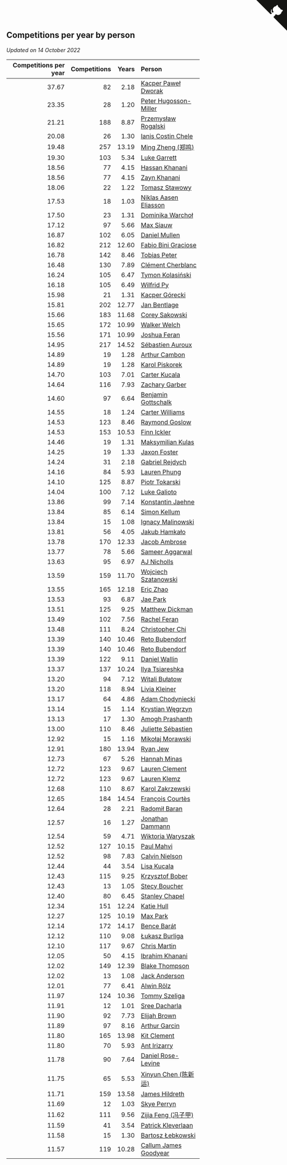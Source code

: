 ## Competitions per year by person

*Updated on 14 October 2022*

| Competitions per year | Competitions | Years | Person |
| ---: | ---: | ---: | :--- |
| 37.67 | 82 | 2.18 | [Kacper Paweł Dworak](https://www.worldcubeassociation.org/persons/2020DWOR01) |
| 23.35 | 28 | 1.20 | [Peter Hugosson-Miller](https://www.worldcubeassociation.org/persons/2021HUGO01) |
| 21.21 | 188 | 8.87 | [Przemysław Rogalski](https://www.worldcubeassociation.org/persons/2013ROGA02) |
| 20.08 | 26 | 1.30 | [Ianis Costin Chele](https://www.worldcubeassociation.org/persons/2021CHEL01) |
| 19.48 | 257 | 13.19 | [Ming Zheng (郑鸣)](https://www.worldcubeassociation.org/persons/2009ZHEN11) |
| 19.30 | 103 | 5.34 | [Luke Garrett](https://www.worldcubeassociation.org/persons/2017GARR05) |
| 18.56 | 77 | 4.15 | [Hassan Khanani](https://www.worldcubeassociation.org/persons/2018KHAN26) |
| 18.56 | 77 | 4.15 | [Zayn Khanani](https://www.worldcubeassociation.org/persons/2018KHAN28) |
| 18.06 | 22 | 1.22 | [Tomasz Stawowy](https://www.worldcubeassociation.org/persons/2021STAW01) |
| 17.53 | 18 | 1.03 | [Niklas Aasen Eliasson](https://www.worldcubeassociation.org/persons/2021ELIA01) |
| 17.50 | 23 | 1.31 | [Dominika Warchoł](https://www.worldcubeassociation.org/persons/2021WARC01) |
| 17.12 | 97 | 5.66 | [Max Siauw](https://www.worldcubeassociation.org/persons/2017SIAU02) |
| 16.87 | 102 | 6.05 | [Daniel Mullen](https://www.worldcubeassociation.org/persons/2016MULL04) |
| 16.82 | 212 | 12.60 | [Fabio Bini Graciose](https://www.worldcubeassociation.org/persons/2010GRAC02) |
| 16.78 | 142 | 8.46 | [Tobias Peter](https://www.worldcubeassociation.org/persons/2014PETE03) |
| 16.48 | 130 | 7.89 | [Clément Cherblanc](https://www.worldcubeassociation.org/persons/2014CHER05) |
| 16.24 | 105 | 6.47 | [Tymon Kolasiński](https://www.worldcubeassociation.org/persons/2016KOLA02) |
| 16.18 | 105 | 6.49 | [Wilfrid Py](https://www.worldcubeassociation.org/persons/2016PYWI01) |
| 15.98 | 21 | 1.31 | [Kacper Górecki](https://www.worldcubeassociation.org/persons/2021GORE01) |
| 15.81 | 202 | 12.77 | [Jan Bentlage](https://www.worldcubeassociation.org/persons/2010BENT01) |
| 15.66 | 183 | 11.68 | [Corey Sakowski](https://www.worldcubeassociation.org/persons/2011SAKO01) |
| 15.65 | 172 | 10.99 | [Walker Welch](https://www.worldcubeassociation.org/persons/2011WELC01) |
| 15.56 | 171 | 10.99 | [Joshua Feran](https://www.worldcubeassociation.org/persons/2011FERA01) |
| 14.95 | 217 | 14.52 | [Sébastien Auroux](https://www.worldcubeassociation.org/persons/2008AURO01) |
| 14.89 | 19 | 1.28 | [Arthur Cambon](https://www.worldcubeassociation.org/persons/2021CAMB01) |
| 14.89 | 19 | 1.28 | [Karol Piskorek](https://www.worldcubeassociation.org/persons/2021PISK01) |
| 14.70 | 103 | 7.01 | [Carter Kucala](https://www.worldcubeassociation.org/persons/2015KUCA01) |
| 14.64 | 116 | 7.93 | [Zachary Garber](https://www.worldcubeassociation.org/persons/2014GARB01) |
| 14.60 | 97 | 6.64 | [Benjamin Gottschalk](https://www.worldcubeassociation.org/persons/2016GOTT01) |
| 14.55 | 18 | 1.24 | [Carter Williams](https://www.worldcubeassociation.org/persons/2021WILL06) |
| 14.53 | 123 | 8.46 | [Raymond Goslow](https://www.worldcubeassociation.org/persons/2014GOSL01) |
| 14.53 | 153 | 10.53 | [Finn Ickler](https://www.worldcubeassociation.org/persons/2012ICKL01) |
| 14.46 | 19 | 1.31 | [Maksymilian Kulas](https://www.worldcubeassociation.org/persons/2021KULA02) |
| 14.25 | 19 | 1.33 | [Jaxon Foster](https://www.worldcubeassociation.org/persons/2021FOST01) |
| 14.24 | 31 | 2.18 | [Gabriel Rejdych](https://www.worldcubeassociation.org/persons/2020REJD01) |
| 14.16 | 84 | 5.93 | [Lauren Phung](https://www.worldcubeassociation.org/persons/2016PHUN02) |
| 14.10 | 125 | 8.87 | [Piotr Tokarski](https://www.worldcubeassociation.org/persons/2013TOKA01) |
| 14.04 | 100 | 7.12 | [Luke Galioto](https://www.worldcubeassociation.org/persons/2015GALI02) |
| 13.86 | 99 | 7.14 | [Konstantin Jaehne](https://www.worldcubeassociation.org/persons/2015JAEH01) |
| 13.84 | 85 | 6.14 | [Simon Kellum](https://www.worldcubeassociation.org/persons/2016KELL12) |
| 13.84 | 15 | 1.08 | [Ignacy Malinowski](https://www.worldcubeassociation.org/persons/2021MALI02) |
| 13.81 | 56 | 4.05 | [Jakub Hamkało](https://www.worldcubeassociation.org/persons/2018HAMK01) |
| 13.78 | 170 | 12.33 | [Jacob Ambrose](https://www.worldcubeassociation.org/persons/2010AMBR01) |
| 13.77 | 78 | 5.66 | [Sameer Aggarwal](https://www.worldcubeassociation.org/persons/2017AGGA01) |
| 13.63 | 95 | 6.97 | [AJ Nicholls](https://www.worldcubeassociation.org/persons/2015NICH04) |
| 13.59 | 159 | 11.70 | [Wojciech Szatanowski](https://www.worldcubeassociation.org/persons/2011SZAT01) |
| 13.55 | 165 | 12.18 | [Eric Zhao](https://www.worldcubeassociation.org/persons/2010ZHAO19) |
| 13.53 | 93 | 6.87 | [Jae Park](https://www.worldcubeassociation.org/persons/2015PARK24) |
| 13.51 | 125 | 9.25 | [Matthew Dickman](https://www.worldcubeassociation.org/persons/2013DICK01) |
| 13.49 | 102 | 7.56 | [Rachel Feran](https://www.worldcubeassociation.org/persons/2015FERA01) |
| 13.48 | 111 | 8.24 | [Christopher Chi](https://www.worldcubeassociation.org/persons/2014CHIC01) |
| 13.39 | 140 | 10.46 | [Reto Bubendorf](https://www.worldcubeassociation.org/persons/2012BUBE01) |
| 13.39 | 140 | 10.46 | [Reto Bubendorf](https://www.worldcubeassociation.org/persons/2012BUBE01) |
| 13.39 | 122 | 9.11 | [Daniel Wallin](https://www.worldcubeassociation.org/persons/2013WALL03) |
| 13.37 | 137 | 10.24 | [Ilya Tsiareshka](https://www.worldcubeassociation.org/persons/2012TERE01) |
| 13.20 | 94 | 7.12 | [Witali Bułatow](https://www.worldcubeassociation.org/persons/2015BUAT01) |
| 13.20 | 118 | 8.94 | [Livia Kleiner](https://www.worldcubeassociation.org/persons/2013KLEI03) |
| 13.17 | 64 | 4.86 | [Adam Chodyniecki](https://www.worldcubeassociation.org/persons/2017CHOD02) |
| 13.14 | 15 | 1.14 | [Krystian Węgrzyn](https://www.worldcubeassociation.org/persons/2021WEGR01) |
| 13.13 | 17 | 1.30 | [Amogh Prashanth](https://www.worldcubeassociation.org/persons/2021PRAS01) |
| 13.00 | 110 | 8.46 | [Juliette Sébastien](https://www.worldcubeassociation.org/persons/2014SEBA01) |
| 12.92 | 15 | 1.16 | [Mikołaj Morawski](https://www.worldcubeassociation.org/persons/2021MORA01) |
| 12.91 | 180 | 13.94 | [Ryan Jew](https://www.worldcubeassociation.org/persons/2008JEWR01) |
| 12.73 | 67 | 5.26 | [Hannah Minas](https://www.worldcubeassociation.org/persons/2017MINA04) |
| 12.72 | 123 | 9.67 | [Lauren Clement](https://www.worldcubeassociation.org/persons/2013KLEM01) |
| 12.72 | 123 | 9.67 | [Lauren Klemz](https://www.worldcubeassociation.org/persons/2013KLEM01) |
| 12.68 | 110 | 8.67 | [Karol Zakrzewski](https://www.worldcubeassociation.org/persons/2014ZAKR01) |
| 12.65 | 184 | 14.54 | [François Courtès](https://www.worldcubeassociation.org/persons/2008COUR01) |
| 12.64 | 28 | 2.21 | [Radomił Baran](https://www.worldcubeassociation.org/persons/2020BARA02) |
| 12.57 | 16 | 1.27 | [Jonathan Dammann](https://www.worldcubeassociation.org/persons/2021DAMM01) |
| 12.54 | 59 | 4.71 | [Wiktoria Waryszak](https://www.worldcubeassociation.org/persons/2018WARY01) |
| 12.52 | 127 | 10.15 | [Paul Mahvi](https://www.worldcubeassociation.org/persons/2012MAHV01) |
| 12.52 | 98 | 7.83 | [Calvin Nielson](https://www.worldcubeassociation.org/persons/2014NIEL03) |
| 12.44 | 44 | 3.54 | [Lisa Kucala](https://www.worldcubeassociation.org/persons/2019KUCA01) |
| 12.43 | 115 | 9.25 | [Krzysztof Bober](https://www.worldcubeassociation.org/persons/2013BOBE01) |
| 12.43 | 13 | 1.05 | [Stecy Boucher](https://www.worldcubeassociation.org/persons/2021BOUC01) |
| 12.40 | 80 | 6.45 | [Stanley Chapel](https://www.worldcubeassociation.org/persons/2016CHAP04) |
| 12.34 | 151 | 12.24 | [Katie Hull](https://www.worldcubeassociation.org/persons/2010HULL01) |
| 12.27 | 125 | 10.19 | [Max Park](https://www.worldcubeassociation.org/persons/2012PARK03) |
| 12.14 | 172 | 14.17 | [Bence Barát](https://www.worldcubeassociation.org/persons/2008BARA01) |
| 12.12 | 110 | 9.08 | [Łukasz Burliga](https://www.worldcubeassociation.org/persons/2013BURL01) |
| 12.10 | 117 | 9.67 | [Chris Martin](https://www.worldcubeassociation.org/persons/2013MART03) |
| 12.05 | 50 | 4.15 | [Ibrahim Khanani](https://www.worldcubeassociation.org/persons/2018KHAN27) |
| 12.02 | 149 | 12.39 | [Blake Thompson](https://www.worldcubeassociation.org/persons/2010THOM03) |
| 12.02 | 13 | 1.08 | [Jack Anderson](https://www.worldcubeassociation.org/persons/2021ANDE05) |
| 12.01 | 77 | 6.41 | [Alwin Rölz](https://www.worldcubeassociation.org/persons/2016ROLZ01) |
| 11.97 | 124 | 10.36 | [Tommy Szeliga](https://www.worldcubeassociation.org/persons/2012SZEL01) |
| 11.91 | 12 | 1.01 | [Sree Dacharla](https://www.worldcubeassociation.org/persons/2021DACH01) |
| 11.90 | 92 | 7.73 | [Elijah Brown](https://www.worldcubeassociation.org/persons/2015BROW03) |
| 11.89 | 97 | 8.16 | [Arthur Garcin](https://www.worldcubeassociation.org/persons/2014GARC27) |
| 11.80 | 165 | 13.98 | [Kit Clement](https://www.worldcubeassociation.org/persons/2008CLEM01) |
| 11.80 | 70 | 5.93 | [Ant Irizarry](https://www.worldcubeassociation.org/persons/2016IRIZ02) |
| 11.78 | 90 | 7.64 | [Daniel Rose-Levine](https://www.worldcubeassociation.org/persons/2015ROSE01) |
| 11.75 | 65 | 5.53 | [Xinyun Chen (陈新运)](https://www.worldcubeassociation.org/persons/2017CHEN36) |
| 11.71 | 159 | 13.58 | [James Hildreth](https://www.worldcubeassociation.org/persons/2009HILD01) |
| 11.69 | 12 | 1.03 | [Skye Perryn](https://www.worldcubeassociation.org/persons/2021PERR02) |
| 11.62 | 111 | 9.56 | [Zijia Feng (冯子甲)](https://www.worldcubeassociation.org/persons/2013FENG02) |
| 11.59 | 41 | 3.54 | [Patrick Kleverlaan](https://www.worldcubeassociation.org/persons/2019KLEV01) |
| 11.58 | 15 | 1.30 | [Bartosz Łebkowski](https://www.worldcubeassociation.org/persons/2021LEBK01) |
| 11.57 | 119 | 10.28 | [Callum James Goodyear](https://www.worldcubeassociation.org/persons/2012GOOD02) |


<a href="https://github.com/JustinTimeCuber/wca_statistics" class="github-corner" aria-label="View source on Github"><svg width="80" height="80" viewBox="0 0 250 250" style="fill:#151513; color:#fff; position: absolute; top: 0; border: 0; right: 0;" aria-hidden="true"><path d="M0,0 L115,115 L130,115 L142,142 L250,250 L250,0 Z"></path><path d="M128.3,109.0 C113.8,99.7 119.0,89.6 119.0,89.6 C122.0,82.7 120.5,78.6 120.5,78.6 C119.2,72.0 123.4,76.3 123.4,76.3 C127.3,80.9 125.5,87.3 125.5,87.3 C122.9,97.6 130.6,101.9 134.4,103.2" fill="currentColor" style="transform-origin: 130px 106px;" class="octo-arm"></path><path d="M115.0,115.0 C114.9,115.1 118.7,116.5 119.8,115.4 L133.7,101.6 C136.9,99.2 139.9,98.4 142.2,98.6 C133.8,88.0 127.5,74.4 143.8,58.0 C148.5,53.4 154.0,51.2 159.7,51.0 C160.3,49.4 163.2,43.6 171.4,40.1 C171.4,40.1 176.1,42.5 178.8,56.2 C183.1,58.6 187.2,61.8 190.9,65.4 C194.5,69.0 197.7,73.2 200.1,77.6 C213.8,80.2 216.3,84.9 216.3,84.9 C212.7,93.1 206.9,96.0 205.4,96.6 C205.1,102.4 203.0,107.8 198.3,112.5 C181.9,128.9 168.3,122.5 157.7,114.1 C157.9,116.9 156.7,120.9 152.7,124.9 L141.0,136.5 C139.8,137.7 141.6,141.9 141.8,141.8 Z" fill="currentColor" class="octo-body"></path></svg></a><style>.github-corner:hover .octo-arm{animation:octocat-wave 560ms ease-in-out}@keyframes octocat-wave{0%,100%{transform:rotate(0)}20%,60%{transform:rotate(-25deg)}40%,80%{transform:rotate(10deg)}}@media (max-width:500px){.github-corner:hover .octo-arm{animation:none}.github-corner .octo-arm{animation:octocat-wave 560ms ease-in-out}}</style>
